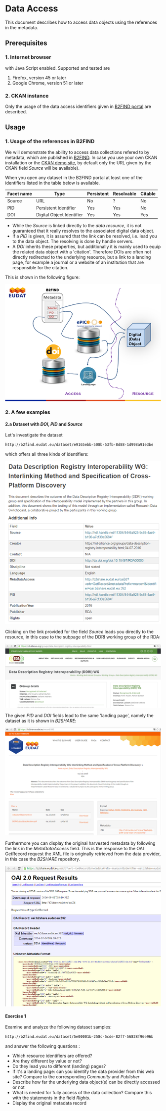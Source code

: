 # Data Access
This document describes how to access data objects using the references in the metadata.

## Prerequisites

### 1. Internet browser
with Java Script enabled. Supported and tested are

1. Firefox, version 45 or later
2. Google Chrome, version 51 or later

### 2. CKAN instance
Only the usage of the data access identifiers given in [B2FIND portal](http://b2find.eudat.eu) are described.

## Usage

### 1. Usage of the references in B2FIND
We will demonstrate the ability to access data collections refered to by metadata, which are published in [B2FIND](http://b2find.eudat.eu). In case you use your own CKAN installation or the [CKAN demo site](http://demo.ckan.org), by default only the URL given by the CKAN field *Source* will be available).

When you open any dataset in the B2FIND portal at least one of the identifiers listed in the table below is available.

| Facet name | Type | Persistent | Resolvable | Citable |
|------------|------|------------|------------|---------|
| Source     | URL  | No         | ?          | No      |
| PID     | Persistent Identifier  | Yes         | Yes   | No |
| DOI     | Digital Object Identifier  | Yes         | Yes   | Yes |

- While the *Source* is linked directly to the *data resource*, it is not guaranteed that it really resolves to the associated digital data object.
- If a *PID* is given, it is assured that the link can be resolved, i.e. lead you to the data object. The resolving is done by handle servers.
- A *DOI* inherits these properties, but additionally it is mainly used to equip the related data object with a 'citation'. Therefore DOIs are often not directly redirected to the underlying resource, but a link to a landing page, for example a journal or a website of an institution that are responsible for the citation.

This is shown in the following figure:

<img align="centre" src="img/B2FIND_DataAccessIdentifiers.png">

### 2. A few examples

#### 2.a Dataset with *DOI*, *PID* and *Source*
Let's investigate the dataset
```sh
http://b2find.eudat.eu/dataset/e9165ebb-508b-53fb-8d88-1d998a91e3be
```
which offers all three kinds of identifiers:

<img align="centre" src="img/B2FIND_DataAccessExample1.png">

Clicking on the link provided for the field *Source* leads you directly to the resource, in this case to the subpage of the DDRI working group of the RDA:

<img align="centre" src="img/B2FIND_DataAccessExample1_Source.png">

The given *PID* and *DOI* fields lead to the same 'landing page', namely the dataset as it is shown in *B2SHARE*:

<img align="centre" src="img/B2FIND_DataAccessExample1_DOI-PID.png">

Furthermore you can display the original harvested metadata by following the link in the *MetaDataAccess* field. This is the response to the OAI GetRecord request the XML file is originally retrieved from the data provider, in this case the *B2SHARE* repository.

<img align="centre" src="img/B2FIND_DataAccessExample1_MDAccess.png">

#### Exercise 1
Examine and analyze the following dataset samples:

```sh
http://b2find.eudat.eu/dataset/5e00001b-258c-5cde-82f7-56828f96e96b
```

and answer the following questions :
- Which resource identifiers are offered?
- Are they different by value or not?
- Do they lead you to different (landing) pages?
- If it's a landing page: can you identify the data provider from this web site? Compare to the corresponding *Community* and *Publisher*
- Describe how far the underlying data object(s) can be directly accessed or not
- What is needed for fully access of the data collection? Compare this with the statements in the field *Rights*.
- Display the original metadata record
